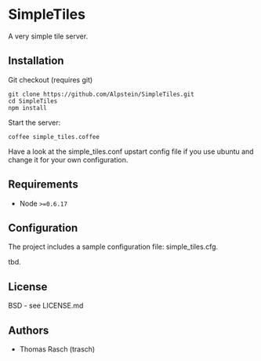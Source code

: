 # SimpleTiles

A very simple tile server.

## Installation

Git checkout (requires git)

	git clone https://github.com/Alpstein/SimpleTiles.git
	cd SimpleTiles
	npm install

Start the server:

	coffee simple_tiles.coffee

Have a look at the simple_tiles.conf upstart config file if you use ubuntu and change it
for your own configuration.

## Requirements

* Node `>=0.6.17`

## Configuration

The project includes a sample configuration file: simple_tiles.cfg.

tbd.

## License

BSD - see LICENSE.md

## Authors

- Thomas Rasch (trasch)
